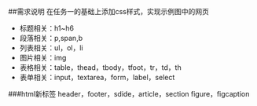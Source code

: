 ##需求说明
在任务一的基础上添加css样式，实现示例图中的网页

- 标题相关：h1~h6
- 段落相关：p,span,b
- 列表相关：ul，ol，li
- 图片相关：img
- 表格相关：table，thead，tbody，tfoot，tr，td，th
- 表单相关：input，textarea，form，label，select

###html新标签
header，footer，sdide，article，section
figure，figcaption

